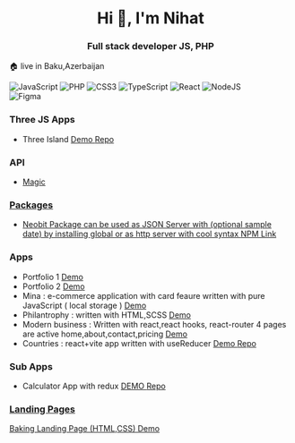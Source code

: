<h1 align="center">Hi 👋, I'm Nihat</h1>
<h3 align="center"> Full stack developer JS, PHP </h3>

🏠 live in Baku,Azerbaijan <br>



![JavaScript](https://img.shields.io/badge/javascript-%23323330.svg?style=for-the-badge&logo=javascript&logoColor=%23F7DF1E)
![PHP](https://img.shields.io/badge/php-%23777BB4.svg?style=for-the-badge&logo=php&logoColor=white) 
![CSS3](https://img.shields.io/badge/css3-%231572B6.svg?style=for-the-badge&logo=css3&logoColor=white) 
![TypeScript](https://img.shields.io/badge/typescript-%23007ACC.svg?style=for-the-badge&logo=typescript&logoColor=white) 
![React](https://img.shields.io/badge/react-%2320232a.svg?style=for-the-badge&logo=react&logoColor=%2361DAFB) 
![NodeJS](https://img.shields.io/badge/node.js-6DA55F?style=for-the-badge&logo=node.js&logoColor=white) 	
![Figma](https://img.shields.io/badge/figma-%23F24E1E.svg?style=for-the-badge&logo=figma&logoColor=white)


<h3> Three JS Apps </h3>

<ul>
   <li> 
      Three Island 
      <a href='https://three-island.vercel.app/'>   Demo </a> 
      <a href='https://github.com/nihat-js/three-island'> Repo </a>    
   </li>
 </ul>  
   
<h3> API </h3>
<ul>
  <li> <a href=" https://nihatapi.vercel.app/"> Magic  </li>
</ul>

<h3> Packages</h3>
<ul>
   <li> Neobit Package can be used as  JSON Server with (optional sample date) by installing global or as http server with cool syntax   
      <a href="https://www.npmjs.com/package/neobit"> NPM Link </a>  </li>
</ul>

<h3>  Apps </h3>
<ul>
   <li> Portfolio 1  <a href='https://nihat-js.github.io/portfolio-advanced/'> Demo </a> </li> 
  <li> Portfolio 2  <a href='https://nihat-js.github.io/sublime-portfolio/'> Demo </a> </li> 
  <li> Mina : e-commerce application with card feaure written with pure JavaScript ( local storage ) <a href='https://nihat-js.github.io/mina/'> Demo </a>    </li>
  <li> Philantrophy : written with HTML,SCSS   <a href='https://nihat-js.github.io/philantrophy/'>  Demo </a>  </li>
  <li> 
     Modern business : Written with react,react hooks, react-router  4 pages are active home,about,contact,pricing 
     <a href='https://modern-business-template.vercel.app/'>  Demo </a>
   </li>
   <li>
      Countries : react+vite app written with  useReducer 
      <a href='https://rest-countries-lime.vercel.app/'> Demo </a>  
      <a href='https://github.com/nihat-js/rest-countries' > Repo </a>  
    </li>    
</ul>  

<h3> Sub Apps </h3>
<ul>
  <li> 
    Calculator App with redux <a href='https://redux-calculator-brown.vercel.app/'> DEMO  </> <a href='https://github.com/nihat-js/redux-calculator'> Repo  </>    </li> 
</ul>   

<h3>  Landing Pages </h3>
<p>
   Baking Landing Page (HTML,CSS)  <a href='https://nihat-js.github.io/baking-landing-page/'> Demo </a> <a href='https://github.com/baking-landing-page/>Repo  </a>  </p>
   
# 📊 GitHub Stats:

![](https://github-readme-streak-stats.herokuapp.com/?user=nihat-js&theme=light&hide_border=false)<br/>
![](https://github-readme-stats.vercel.app/api/top-langs/?username=nihat-js&theme=light&hide_border=false&include_all_commits=false&count_private=false&layout=compact)

